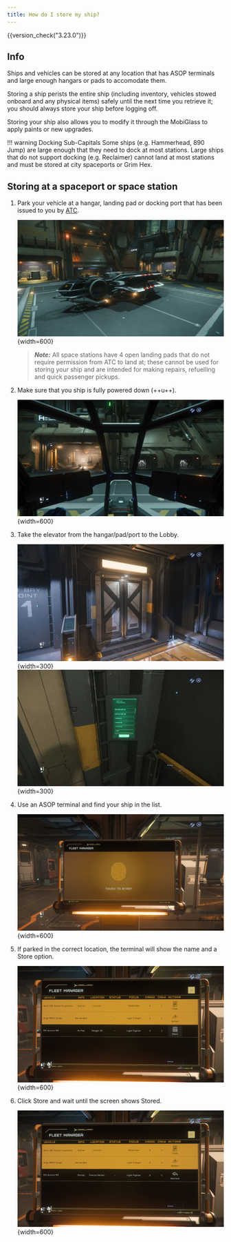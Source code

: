 ```yaml
---
title: How do I store my ship?
---
```


{{version_check("3.23.0")}}

## Info

Ships and vehicles can be stored at any location that has ASOP terminals and
large enough hangars or pads to accomodate them.

Storing a ship perists the entire ship (including inventory, vehicles stowed
onboard and any physical items) safely until the next time you retrieve it; you
should always store your ship before logging off.

Storing your ship also allows you to modify it through the MobiGlass to apply
paints or new upgrades.

!!! warning Docking Sub-Capitals
    Some ships (e.g. Hammerhead, 890 Jump) are large enough that they need to
    dock at most stations. Large ships that do not support docking (e.g.
    Reclaimer) cannot land at most stations and must be stored at city
    spaceports or Grim Hex.

## Storing at a spaceport or space station

1. Park your vehicle at a hangar, landing pad or docking port that has been
issued to you by [ATC](./landing-atc.md).

    ![Landed at a hangar](./images/storing-landed.jpg){width=600}

    > ***Note:*** All space stations have 4 open landing pads that do not
    require permission from ATC to land at; these cannot be used for storing
    your ship and are intended for making repairs, refuelling and quick
    passenger pickups.

2. Make sure that you ship is fully powered down (++u++).

    ![Powered down](./images/storing-power-down.jpg){width=600}

3. Take the elevator from the hangar/pad/port to the Lobby.

    ![Hangar Elevator](./images/storing-elevator.jpg){width=300}
    ![Elevator Panel](./images/storing-elevator-panel.jpg){width=300}

4. Use an ASOP terminal and find your ship in the list.

    ![ASOP Terminal](./images/storing-asop.jpg){width=600}

5. If parked in the correct location, the terminal will show the name and a
Store option.

    ![ASOP Selecting ship](./images/storing-select.jpg){width=600}

6. Click Store and wait until the screen shows Stored.

    ![ASOP Ship stored](./images/storing-stored.jpg){width=600}
